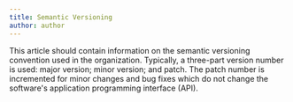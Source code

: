 ```yaml
---
title: Semantic Versioning
author: author
---
```


This article should contain information on the semantic versioning convention used in the organization. Typically, a three-part version number is used: major version; minor version; and patch. The patch number is incremented for minor changes and bug fixes which do not change the software's application programming interface (API).
